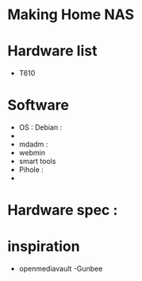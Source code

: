 # Making Home NAS

# Hardware list
- T610 
# Software
- OS : Debian : 
- 
- mdadm : 
- webmin
- smart tools
- Pihole : 
-

# Hardware spec : 

# inspiration 
- openmediavault 
-Gunbee 
